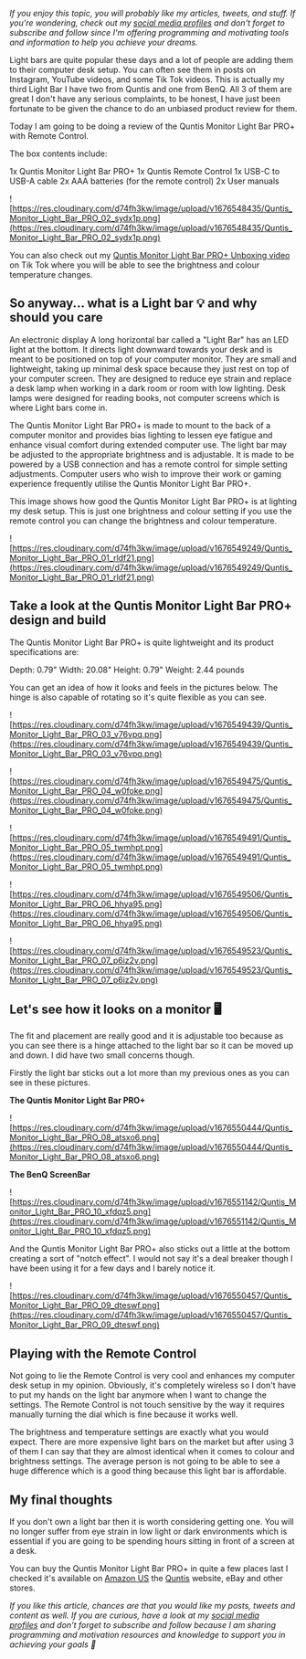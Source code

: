_If you enjoy this topic, you will probably like my articles, tweets, and stuff. If you're wondering, check out my [social media profiles](https://limey.io/andrewbaisden) and don't forget to subscribe and follow since I'm offering programming and motivating tools and information to help you achieve your dreams._

Light bars are quite popular these days and a lot of people are adding them to their computer desk setup. You can often see them in posts on Instagram, YouTube videos, and some Tik Tok videos. This is actually my third Light Bar I have two from Quntis and one from BenQ. All 3 of them are great I don't have any serious complaints, to be honest, I have just been fortunate to be given the chance to do an unbiased product review for them.

Today I am going to be doing a review of the Quntis Monitor Light Bar PRO+ with Remote Control.

The box contents include:

1x Quntis Monitor Light Bar PRO+
1x Quntis Remote Control
1x USB-C to USB-A cable
2x AAA batteries (for the remote control)
2x User manuals

![https://res.cloudinary.com/d74fh3kw/image/upload/v1676548435/Quntis_Monitor_Light_Bar_PRO_02_sydx1p.png](https://res.cloudinary.com/d74fh3kw/image/upload/v1676548435/Quntis_Monitor_Light_Bar_PRO_02_sydx1p.png)

You can also check out my [Quntis Monitor Light Bar PRO+ Unboxing video](https://www.tiktok.com/@andrewbaisden/video/7200703071368793350?is_from_webapp=1&sender_device=pc&web_id=7189316412136343045) on Tik Tok where you will be able to see the brightness and colour temperature changes.

## So anyway... what is a Light bar 💡 and why should you care 

An electronic display A long horizontal bar called a "Light Bar" has an LED light at the bottom. It directs light downward towards your desk and is meant to be positioned on top of your computer monitor. They are small and lightweight, taking up minimal desk space because they just rest on top of your computer screen. They are designed to reduce eye strain and replace a desk lamp when working in a dark room or room with low lighting. Desk lamps were designed for reading books, not computer screens which is where Light bars come in.

The Quntis Monitor Light Bar PRO+ is made to mount to the back of a computer monitor and provides bias lighting to lessen eye fatigue and enhance visual comfort during extended computer use. The light bar may be adjusted to the appropriate brightness and is adjustable. It is made to be powered by a USB connection and has a remote control for simple setting adjustments. Computer users who wish to improve their work or gaming experience frequently utilise the Quntis Monitor Light Bar PRO+.

This image shows how good the Quntis Monitor Light Bar PRO+ is at lighting my desk setup. This is just one brightness and colour setting if you use the remote control you can change the brightness and colour temperature.

![https://res.cloudinary.com/d74fh3kw/image/upload/v1676549249/Quntis_Monitor_Light_Bar_PRO_01_rldf21.png](https://res.cloudinary.com/d74fh3kw/image/upload/v1676549249/Quntis_Monitor_Light_Bar_PRO_01_rldf21.png)

## Take a look at the Quntis Monitor Light Bar PRO+ design and build 

The Quntis Monitor Light Bar PRO+ is quite lightweight and its product specifications are:

Depth: 0.79"
Width: 20.08"
Height: 0.79"
Weight: 2.44 pounds

You can get an idea of how it looks and feels in the pictures below. The hinge is also capable of rotating so it's quite flexible as you can see.

![https://res.cloudinary.com/d74fh3kw/image/upload/v1676549439/Quntis_Monitor_Light_Bar_PRO_03_v76vpq.png](https://res.cloudinary.com/d74fh3kw/image/upload/v1676549439/Quntis_Monitor_Light_Bar_PRO_03_v76vpq.png)

![https://res.cloudinary.com/d74fh3kw/image/upload/v1676549475/Quntis_Monitor_Light_Bar_PRO_04_w0foke.png](https://res.cloudinary.com/d74fh3kw/image/upload/v1676549475/Quntis_Monitor_Light_Bar_PRO_04_w0foke.png)

![https://res.cloudinary.com/d74fh3kw/image/upload/v1676549491/Quntis_Monitor_Light_Bar_PRO_05_twmhpt.png](https://res.cloudinary.com/d74fh3kw/image/upload/v1676549491/Quntis_Monitor_Light_Bar_PRO_05_twmhpt.png)

![https://res.cloudinary.com/d74fh3kw/image/upload/v1676549506/Quntis_Monitor_Light_Bar_PRO_06_hhya95.png](https://res.cloudinary.com/d74fh3kw/image/upload/v1676549506/Quntis_Monitor_Light_Bar_PRO_06_hhya95.png)

![https://res.cloudinary.com/d74fh3kw/image/upload/v1676549523/Quntis_Monitor_Light_Bar_PRO_07_p6iz2v.png](https://res.cloudinary.com/d74fh3kw/image/upload/v1676549523/Quntis_Monitor_Light_Bar_PRO_07_p6iz2v.png)

## Let's see how it looks on a monitor 🖥️

The fit and placement are really good and it is adjustable too because as you can see there is a hinge attached to the light bar so it can be moved up and down. I did have two small concerns though.

Firstly the light bar sticks out a lot more than my previous ones as you can see in these pictures.

**The Quntis Monitor Light Bar PRO+**

![https://res.cloudinary.com/d74fh3kw/image/upload/v1676550444/Quntis_Monitor_Light_Bar_PRO_08_atsxo6.png](https://res.cloudinary.com/d74fh3kw/image/upload/v1676550444/Quntis_Monitor_Light_Bar_PRO_08_atsxo6.png)

**The BenQ ScreenBar**

![https://res.cloudinary.com/d74fh3kw/image/upload/v1676551142/Quntis_Monitor_Light_Bar_PRO_10_xfdqz5.png](https://res.cloudinary.com/d74fh3kw/image/upload/v1676551142/Quntis_Monitor_Light_Bar_PRO_10_xfdqz5.png)

And the Quntis Monitor Light Bar PRO+ also sticks out a little at the bottom creating a sort of "notch effect". I would not say it's a deal breaker though I have been using it for a few days and I barely notice it.

![https://res.cloudinary.com/d74fh3kw/image/upload/v1676550457/Quntis_Monitor_Light_Bar_PRO_09_dteswf.png](https://res.cloudinary.com/d74fh3kw/image/upload/v1676550457/Quntis_Monitor_Light_Bar_PRO_09_dteswf.png)

## Playing with the Remote Control

Not going to lie the Remote Control is very cool and enhances my computer desk setup in my opinion. Obviously, it's completely wireless so I don't have to put my hands on the light bar anymore when I want to change the settings. The Remote Control is not touch sensitive by the way it requires manually turning the dial which is fine because it works well.

The brightness and temperature settings are exactly what you would expect. There are more expensive light bars on the market but after using 3 of them I can say that they are almost identical when it comes to colour and brightness settings. The average person is not going to be able to see a huge difference which is a good thing because this light bar is affordable.

## My final thoughts

If you don't own a light bar then it is worth considering getting one. You will no longer suffer from eye strain in low light or dark environments which is essential if you are going to be spending hours sitting in front of a screen at a desk.

You can buy the Quntis Monitor Light Bar PRO+ in quite a few places last I checked it's available on [Amazon US](https://www.amazon.com/Quntis-Eye-Care-Technology-Computer-Auto-Dimming/dp/B0B6P9J3J5) the [Quntis](https://www.quntis.com/products/quntis-monitor-light-bar-pro-with-remote-control-eye-care-technology-computer-monitor-lamp-dimmable-screen-light-bar-with-auto-dimming-no-screen-glare-home-office-desk-lamp-for-curved-flat-monitors) website, eBay and other stores.

_If you like this article, chances are that you would like my posts, tweets and content as well. If you are curious, have a look at my [social media profiles](https://limey.io/andrewbaisden) and don't forget to subscribe and follow because I am sharing programming and motivation resources and knowledge to support you in achieving your goals 💫_
